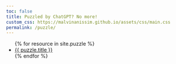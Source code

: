 ```yaml
---
toc: false
title: Puzzled by ChatGPT? No more!
custom_css: https://malvinanissim.github.io/assets/css/main.css
permalink: /puzzle/
---
```



<ul>
  {% for resource in site.puzzle %}
    <li><a href="{{ puzzle.url }}">{{ puzzle.title }}</a></li>
  {% endfor %}
</ul>

